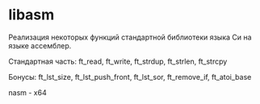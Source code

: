# libasm
Реализация некоторых функций стандартной библиотеки языка Си на языке ассемблер.

Стандартная часть: ft_read, ft_write, ft_strdup, ft_strlen, ft_strcpy

Бонусы: ft_lst_size, ft_lst_push_front, ft_lst_sor, ft_remove_if, ft_atoi_base

nasm - x64
